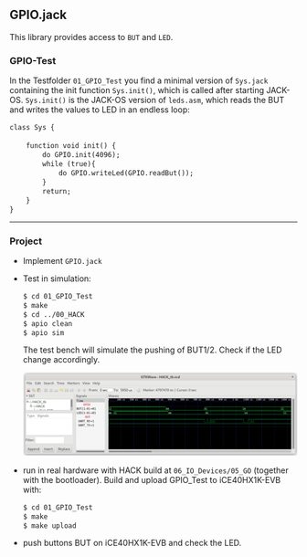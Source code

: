## GPIO.jack

This library provides access to `BUT` and `LED`.

### GPIO-Test

In the Testfolder `01_GPIO_Test` you find a minimal version of `Sys.jack` containing the init function `Sys.init()`, which is called after starting JACK-OS. `Sys.init()` is the JACK-OS version of `leds.asm`, which reads the BUT and writes the values to LED in an endless loop:

```
class Sys {

    function void init() {
        do GPIO.init(4096);
        while (true){
            do GPIO.writeLed(GPIO.readBut());
        }        
        return;
    }
}
```

***

### Project

* Implement `GPIO.jack`

* Test in simulation:
  
  ```
  $ cd 01_GPIO_Test
  $ make
  $ cd ../00_HACK
  $ apio clean
  $ apio sim
  ```
  
  The test bench will simulate the pushing of BUT1/2. Check if the LED change accordingly.
  
  ![](gpio.png)

* run in real hardware with HACK build at `06_IO_Devices/05_GO` (together with the bootloader). Build and upload GPIO_Test to iCE40HX1K-EVB with: 
  
  ```
  $ cd 01_GPIO_Test
  $ make
  $ make upload
  ```

* push buttons BUT on iCE40HX1K-EVB and check the LED.